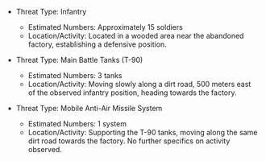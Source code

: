 - Threat Type: Infantry
  - Estimated Numbers: Approximately 15 soldiers
  - Location/Activity: Located in a wooded area near the abandoned factory, establishing a defensive position.

- Threat Type: Main Battle Tanks (T-90)
  - Estimated Numbers: 3 tanks
  - Location/Activity: Moving slowly along a dirt road, 500 meters east of the observed infantry position, heading towards the factory.

- Threat Type: Mobile Anti-Air Missile System
  - Estimated Numbers: 1 system
  - Location/Activity: Supporting the T-90 tanks, moving along the same dirt road towards the factory. No further specifics on activity observed.